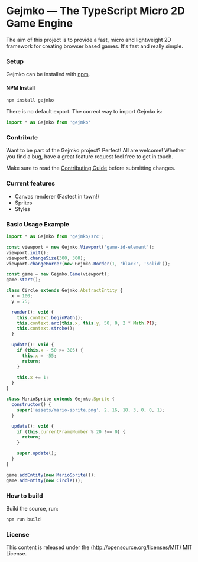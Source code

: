 Gejmko — The TypeScript Micro 2D Game Engine
=============

The aim of this project is to provide a fast, micro and lightweight 2D framework for creating browser based games.
It's fast and really simple.


### Setup ###

Gejmko can be installed with [npm](https://docs.npmjs.com/getting-started/what-is-npm).


#### NPM Install

```sh
npm install gejmko
```
There is no default export. The correct way to import Gejmko is:

```js
import * as Gejmko from 'gejmko'
```

### Contribute ###

Want to be part of the Gejmko project? Perfect! All are welcome! 
Whether you find a bug, have a great feature request feel free to get in touch.

Make sure to read the [Contributing Guide](.github/CONTRIBUTING.md)
before submitting changes.

### Current features ###

- Canvas renderer (Fastest in town!)
- Sprites
- Styles

### Basic Usage Example ###

```js
import * as Gejmko from 'gejmko/src';

const viewport = new Gejmko.Viewport('game-id-element');
viewport.init();
viewport.changeSize(300, 300);
viewport.changeBorder(new Gejmko.Border(1, 'black', 'solid'));

const game = new Gejmko.Game(viewport);
game.start();

class Circle extends Gejmko.AbstractEntity {
  x = 100;
  y = 75;

  render(): void {
    this.context.beginPath();
    this.context.arc(this.x, this.y, 50, 0, 2 * Math.PI);
    this.context.stroke();
  }

  update(): void {
    if (this.x - 50 >= 305) {
      this.x = -55;
      return;
    }

    this.x += 1;
  }
}

class MarioSprite extends Gejmko.Sprite {
  constructor() {
    super('assets/mario-sprite.png', 2, 16, 18, 3, 0, 0, 1);
  }

  update(): void {
    if (this.currentFrameNumber % 20 !== 0) {
      return;
    }

    super.update();
  }
}

game.addEntity(new MarioSprite());
game.addEntity(new Circle());

```

### How to build ###

Build the source, run:

```sh
npm run build
```

### License ###

This content is released under the (http://opensource.org/licenses/MIT) MIT License.
